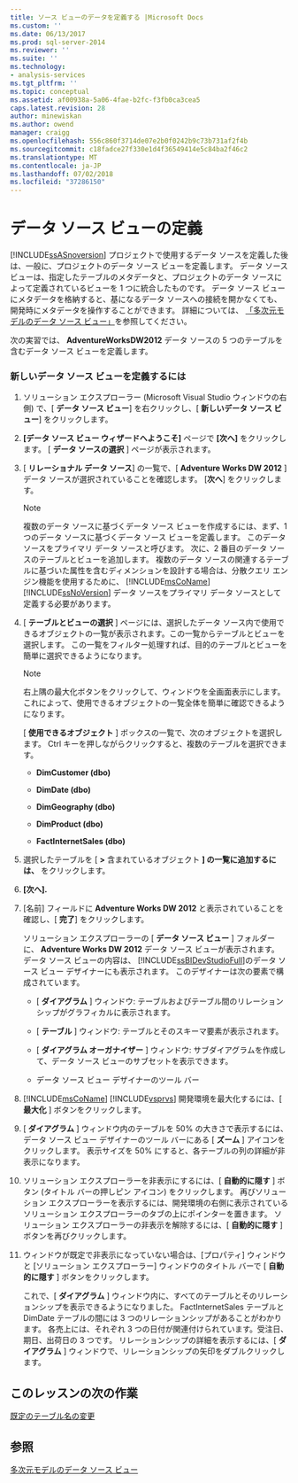 ```yaml
---
title: ソース ビューのデータを定義する |Microsoft Docs
ms.custom: ''
ms.date: 06/13/2017
ms.prod: sql-server-2014
ms.reviewer: ''
ms.suite: ''
ms.technology:
- analysis-services
ms.tgt_pltfrm: ''
ms.topic: conceptual
ms.assetid: af00938a-5a06-4fae-b2fc-f3fb0ca3cea5
caps.latest.revision: 28
author: minewiskan
ms.author: owend
manager: craigg
ms.openlocfilehash: 556c860f3714de07e2b0f0242b9c73b731af2f4b
ms.sourcegitcommit: c18fadce27f330e1d4f36549414e5c84ba2f46c2
ms.translationtype: MT
ms.contentlocale: ja-JP
ms.lasthandoff: 07/02/2018
ms.locfileid: "37286150"
---
```

# <a name="defining-a-data-source-view"></a>データ ソース ビューの定義
  [!INCLUDE[ssASnoversion](../includes/ssasnoversion-md.md)] プロジェクトで使用するデータ ソースを定義した後は、一般に、プロジェクトのデータ ソース ビューを定義します。 データ ソース ビューは、指定したテーブルのメタデータと、プロジェクトのデータ ソースによって定義されているビューを 1 つに統合したものです。 データ ソース ビューにメタデータを格納すると、基になるデータ ソースへの接続を開かなくても、開発時にメタデータを操作することができます。 詳細については、 [「多次元モデルのデータ ソース ビュー」](multidimensional-models/data-source-views-in-multidimensional-models.md)を参照してください。  
  
 次の実習では、 **AdventureWorksDW2012** データ ソースの 5 つのテーブルを含むデータ ソース ビューを定義します。  
  
### <a name="to-define-a-new-data-source-view"></a>新しいデータ ソース ビューを定義するには  
  
1.  ソリューション エクスプローラー (Microsoft Visual Studio ウィンドウの右側) で、[ **データ ソース ビュー**] を右クリックし、[ **新しいデータ ソース ビュー**] をクリックします。  
  
2.  **[データ ソース ビュー ウィザードへようこそ]** ページで **[次へ]** をクリックします。 [ **データ ソースの選択** ] ページが表示されます。  
  
3.  [ **リレーショナル データ ソース**] の一覧で、[ **Adventure Works DW 2012** ] データ ソースが選択されていることを確認します。 [**次へ**] をクリックします。  
  
    > [!NOTE]  
    >  複数のデータ ソースに基づくデータ ソース ビューを作成するには、まず、1 つのデータ ソースに基づくデータ ソース ビューを定義します。 このデータ ソースをプライマリ データ ソースと呼びます。 次に、2 番目のデータ ソースのテーブルとビューを追加します。 複数のデータ ソースの関連するテーブルに基づいた属性を含むディメンションを設計する場合は、分散クエリ エンジン機能を使用するために、 [!INCLUDE[msCoName](../includes/msconame-md.md)][!INCLUDE[ssNoVersion](../includes/ssnoversion-md.md)] データ ソースをプライマリ データ ソースとして定義する必要があります。  
  
4.  [ **テーブルとビューの選択** ] ページには、選択したデータ ソース内で使用できるオブジェクトの一覧が表示されます。この一覧からテーブルとビューを選択します。 この一覧をフィルター処理すれば、目的のテーブルとビューを簡単に選択できるようになります。  
  
    > [!NOTE]  
    >  右上隅の最大化ボタンをクリックして、ウィンドウを全画面表示にします。 これによって、使用できるオブジェクトの一覧全体を簡単に確認できるようになります。  
  
     [ **使用できるオブジェクト** ] ボックスの一覧で、次のオブジェクトを選択します。 Ctrl キーを押しながらクリックすると、複数のテーブルを選択できます。  
  
    -   **DimCustomer (dbo)**  
  
    -   **DimDate (dbo)**  
  
    -   **DimGeography (dbo)**  
  
    -   **DimProduct (dbo)**  
  
    -   **FactInternetSales (dbo)**  
  
5.  選択したテーブルを [ **>** 含まれているオブジェクト **] の一覧に追加するには、** をクリックします。  
  
6.   **[次へ].**  
  
7.  [名前] フィールドに **Adventure Works DW 2012** と表示されていることを確認し、[ **完了**] をクリックします。  
  
     ソリューション エクスプローラーの [ **データ ソース ビュー** ] フォルダーに、 **Adventure Works DW 2012** データ ソース ビューが表示されます。 データ ソース ビューの内容は、 [!INCLUDE[ssBIDevStudioFull](../includes/ssbidevstudiofull-md.md)]のデータ ソース ビュー デザイナーにも表示されます。 このデザイナーは次の要素で構成されています。  
  
    -   [ **ダイアグラム** ] ウィンドウ: テーブルおよびテーブル間のリレーションシップがグラフィカルに表示されます。  
  
    -   [ **テーブル** ] ウィンドウ: テーブルとそのスキーマ要素が表示されます。  
  
    -   [ **ダイアグラム オーガナイザー** ] ウィンドウ: サブダイアグラムを作成して、データ ソース ビューのサブセットを表示できます。  
  
    -   データ ソース ビュー デザイナーのツール バー  
  
8.   [!INCLUDE[msCoName](../includes/msconame-md.md)] [!INCLUDE[vsprvs](../includes/vsprvs-md.md)] 開発環境を最大化するには、[ **最大化** ] ボタンをクリックします。  
  
9. [ **ダイアグラム** ] ウィンドウ内のテーブルを 50% の大きさで表示するには、データ ソース ビュー デザイナーのツール バーにある [ **ズーム** ] アイコンをクリックします。 表示サイズを 50% にすると、各テーブルの列の詳細が非表示になります。  
  
10. ソリューション エクスプローラーを非表示にするには、[ **自動的に隠す** ] ボタン (タイトル バーの押しピン アイコン) をクリックします。 再びソリューション エクスプローラーを表示するには、開発環境の右側に表示されているソリューション エクスプローラーのタブの上にポインターを置きます。 ソリューション エクスプローラーの非表示を解除するには、[ **自動的に隠す** ] ボタンを再びクリックします。  
  
11. ウィンドウが既定で非表示になっていない場合は、[プロパティ] ウィンドウと [ソリューション エクスプローラー] ウィンドウのタイトル バーで [ **自動的に隠す** ] ボタンをクリックします。  
  
     これで、[ **ダイアグラム** ] ウィンドウ内に、すべてのテーブルとそのリレーションシップを表示できるようになりました。 FactInternetSales テーブルと DimDate テーブルの間には 3 つのリレーションシップがあることがわかります。 各売上には、それぞれ 3 つの日付が関連付けられています。受注日、期日、出荷日の 3 つです。 リレーションシップの詳細を表示するには、[ **ダイアグラム** ] ウィンドウで、リレーションシップの矢印をダブルクリックします。  
  
## <a name="next-task-in-lesson"></a>このレッスンの次の作業  
 [既定のテーブル名の変更](lesson-1-4-modifying-default-table-names.md)  
  
## <a name="see-also"></a>参照  
 [多次元モデルのデータ ソース ビュー](multidimensional-models/data-source-views-in-multidimensional-models.md)  
  
  
